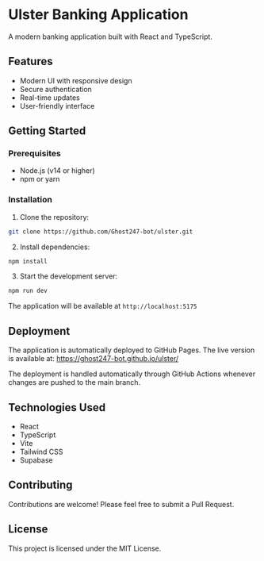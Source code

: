 # Ulster Banking Application

A modern banking application built with React and TypeScript.

## Features

- Modern UI with responsive design
- Secure authentication
- Real-time updates
- User-friendly interface

## Getting Started

### Prerequisites

- Node.js (v14 or higher)
- npm or yarn

### Installation

1. Clone the repository:
```bash
git clone https://github.com/Ghost247-bot/ulster.git
```

2. Install dependencies:
```bash
npm install
```

3. Start the development server:
```bash
npm run dev
```

The application will be available at `http://localhost:5175`

## Deployment

The application is automatically deployed to GitHub Pages. The live version is available at:
https://ghost247-bot.github.io/ulster/

The deployment is handled automatically through GitHub Actions whenever changes are pushed to the main branch.

## Technologies Used

- React
- TypeScript
- Vite
- Tailwind CSS
- Supabase

## Contributing

Contributions are welcome! Please feel free to submit a Pull Request.

## License

This project is licensed under the MIT License. 